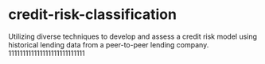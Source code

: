 # credit-risk-classification
Utilizing diverse techniques to develop and assess a credit risk model using historical lending data from a peer-to-peer lending company.
111111111111111111111111111
